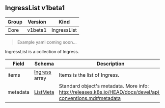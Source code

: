 ## IngressList v1beta1

Group        | Version     | Kind
------------ | ---------- | -----------
Core | v1beta1 | IngressList

> Example yaml coming soon...



IngressList is a collection of Ingress.



Field        | Schema     | Description
------------ | ---------- | -----------
items | [Ingress](#ingress-v1beta1) array | Items is the list of Ingress.
metadata | [ListMeta](#listmeta-unversioned) | Standard object's metadata. More info: http://releases.k8s.io/HEAD/docs/devel/api-conventions.md#metadata

